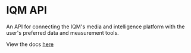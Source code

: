 # IQM API

An API for connecting the IQM's media and intelligence platform with the user's preferred data and measurement tools.

View the docs [here](https://github.com/iqmcorp/docs/blob/main/docs/index.md)

